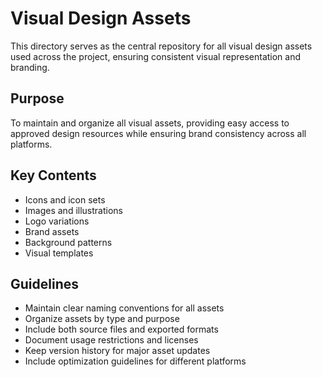 # Visual Design Assets

This directory serves as the central repository for all visual design assets used across the project, ensuring consistent visual representation and branding.

## Purpose

To maintain and organize all visual assets, providing easy access to approved design resources while ensuring brand consistency across all platforms.

## Key Contents

- Icons and icon sets
- Images and illustrations
- Logo variations
- Brand assets
- Background patterns
- Visual templates

## Guidelines

- Maintain clear naming conventions for all assets
- Organize assets by type and purpose
- Include both source files and exported formats
- Document usage restrictions and licenses
- Keep version history for major asset updates
- Include optimization guidelines for different platforms

